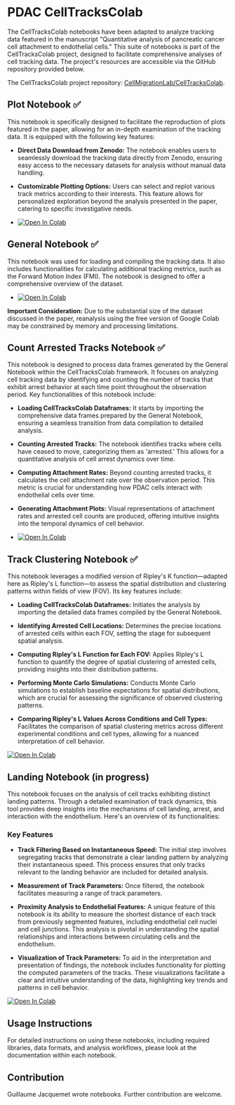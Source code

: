 # PDAC CellTracksColab

The CellTracksColab notebooks have been adapted to analyze tracking data featured in the manuscript "Quantitative analysis of pancreatic cancer cell attachment to endothelial cells." This suite of notebooks is part of the CellTracksColab project, designed to facilitate comprehensive analyses of cell tracking data. The project's resources are accessible via the GitHub repository provided below.

The CellTracksColab project repository: [CellMigrationLab/CellTracksColab](https://github.com/CellMigrationLab/CellTracksColab).


## Plot Notebook ✅

This notebook is specifically designed to facilitate the reproduction of plots featured in the paper, allowing for an in-depth examination of the tracking data. It is equipped with the following key features:

- **Direct Data Download from Zenodo:** The notebook enables users to seamlessly download the tracking data directly from Zenodo, ensuring easy access to the necessary datasets for analysis without manual data handling.

- **Customizable Plotting Options:** Users can select and replot various track metrics according to their interests. This feature allows for personalized exploration beyond the analysis presented in the paper, catering to specific investigative needs.

- [![Open In Colab](https://colab.research.google.com/assets/colab-badge.svg)](https://colab.research.google.com/github/guijacquemet/PDAC_DL/blob/main/CellTracksColab/PDAC_CellTracksColab_Plots.ipynb)


## General Notebook  ✅

This notebook was used for loading and compiling the tracking data. It also includes functionalities for calculating additional tracking metrics, such as the Forward Motion Index (FMI). The notebook is designed to offer a comprehensive overview of the dataset.

- [![Open In Colab](https://colab.research.google.com/assets/colab-badge.svg)](https://colab.research.google.com/github/guijacquemet/PDAC_DL/blob/main/CellTracksColab/PDAC_CellTracksColab_General.ipynb)

**Important Consideration:** Due to the substantial size of the dataset discussed in the paper, reanalysis using the free version of Google Colab may be constrained by memory and processing limitations. 


## Count Arrested Tracks Notebook  ✅

This notebook is designed to process data frames generated by the General Notebook within the CellTracksColab framework. It focuses on analyzing cell tracking data by identifying and counting the number of tracks that exhibit arrest behavior at each time point throughout the observation period. Key functionalities of this notebook include:

- **Loading CellTracksColab Dataframes:** It starts by importing the comprehensive data frames prepared by the General Notebook, ensuring a seamless transition from data compilation to detailed analysis.

- **Counting Arrested Tracks:** The notebook identifies tracks where cells have ceased to move, categorizing them as 'arrested.' This allows for a quantitative analysis of cell arrest dynamics over time.

- **Computing Attachment Rates:** Beyond counting arrested tracks, it calculates the cell attachment rate over the observation period. This metric is crucial for understanding how PDAC cells interact with endothelial cells over time.

- **Generating Attachment Plots:** Visual representations of attachment rates and arrested cell counts are produced, offering intuitive insights into the temporal dynamics of cell behavior.

- [![Open In Colab](https://colab.research.google.com/assets/colab-badge.svg)](https://colab.research.google.com/github/guijacquemet/PDAC_DL/blob/main/CellTracksColab/PDAC_CellTracksColab__Arrested_Tracks.ipynb)


## Track Clustering Notebook ✅

This notebook leverages a modified version of Ripley's K function—adapted here as Ripley's L function—to assess the spatial distribution and clustering patterns within fields of view (FOV). Its key features include:

- **Loading CellTracksColab Dataframes:** Initiates the analysis by importing the detailed data frames compiled by the General Notebook. 

- **Identifying Arrested Cell Locations:** Determines the precise locations of arrested cells within each FOV, setting the stage for subsequent spatial analysis.

- **Computing Ripley's L Function for Each FOV:** Applies Ripley's L function to quantify the degree of spatial clustering of arrested cells, providing insights into their distribution patterns.

- **Performing Monte Carlo Simulations:** Conducts Monte Carlo simulations to establish baseline expectations for spatial distributions, which are crucial for assessing the significance of observed clustering patterns.

- **Comparing Ripley's L Values Across Conditions and Cell Types:** Facilitates the comparison of spatial clustering metrics across different experimental conditions and cell types, allowing for a nuanced interpretation of cell behavior.

[![Open In Colab](https://colab.research.google.com/assets/colab-badge.svg)](https://colab.research.google.com/github/guijacquemet/PDAC_DL/blob/main/CellTracksColab/PDAC_CellTracksColab_Track_Clustering.ipynb)


## Landing Notebook (in progress)

This notebook focuses on the analysis of cell tracks exhibiting distinct landing patterns. Through a detailed examination of track dynamics, this tool provides deep insights into the mechanisms of cell landing, arrest, and interaction with the endothelium. Here's an overview of its functionalities:

### Key Features

- **Track Filtering Based on Instantaneous Speed:** The initial step involves segregating tracks that demonstrate a clear landing pattern by analyzing their instantaneous speed. This process ensures that only tracks relevant to the landing behavior are included for detailed analysis.

- **Measurement of Track Parameters:** Once filtered, the notebook facilitates measuring a range of track parameters. 

- **Proximity Analysis to Endothelial Features:** A unique feature of this notebook is its ability to measure the shortest distance of each track from previously segmented features, including endothelial cell nuclei and cell junctions. This analysis is pivotal in understanding the spatial relationships and interactions between circulating cells and the endothelium.

- **Visualization of Track Parameters:** To aid in the interpretation and presentation of findings, the notebook includes functionality for plotting the computed parameters of the tracks. These visualizations facilitate a clear and intuitive understanding of the data, highlighting key trends and patterns in cell behavior.

[![Open In Colab](https://colab.research.google.com/assets/colab-badge.svg)](https://colab.research.google.com/github/guijacquemet/PDAC_DL/blob/main/CellTracksColab/PDAC_CellTracksColab_Landing_Tracks.ipynb)

## Usage Instructions

For detailed instructions on using these notebooks, including required libraries, data formats, and analysis workflows, please look at the documentation within each notebook. 

## Contribution

Guillaume Jacquemet wrote notebooks. Further contribution are welcome.
